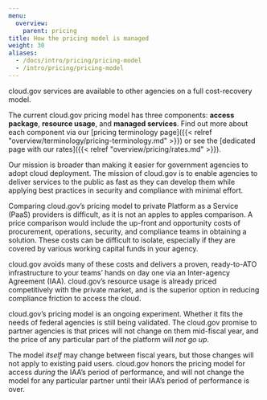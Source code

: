 ```yaml
---
menu:
  overview:
    parent: pricing
title: How the pricing model is managed
weight: 30
aliases:
  - /docs/intro/pricing/pricing-model
  - /intro/pricing/pricing-model
---
```


cloud.gov services are available to other agencies on a full cost-recovery model.

The current cloud.gov pricing model has three components: **access package**, **resource usage**, and **managed services**. Find out more about each component via our [pricing terminology page]({{< relref "overview/terminology/pricing-terminology.md" >}}) or see the [dedicated page with our rates]({{< relref "overview/pricing/rates.md" >}}).

Our mission is broader than making it easier for government agencies to adopt cloud deployment. The mission of cloud.gov is to enable agencies to deliver services to the public as fast as they can develop them while applying best practices in security and compliance with minimal effort.

Comparing cloud.gov’s pricing model to private Platform as a Service (PaaS) providers is difficult, as it is not an apples to apples comparison. A price comparison would include the up-front and opportunity costs of procurement, operations, security, and compliance teams in obtaining a solution. These costs can be difficult to isolate, especially if they are covered by various working capital funds in your agency.

cloud.gov avoids many of these costs and delivers a proven, ready-to-ATO infrastructure to your teams’ hands on day one via an Inter-agency Agreement (IAA). cloud.gov’s resource usage is already priced competitively with the private market, and is the superior option in reducing compliance friction to access the cloud.

cloud.gov’s pricing model is an ongoing experiment. Whether it fits the needs of federal agencies is still being validated. The cloud.gov promise to partner agencies is that prices will not change on them mid-fiscal year, and the price of any particular part of the platform will *not go up*.

The model _itself_ may change between fiscal years, but those changes will not apply to existing paid users. cloud.gov honors the pricing model for access _during_ the IAA’s period of performance, and will not change the model for any particular partner until their IAA’s period of performance is over.
